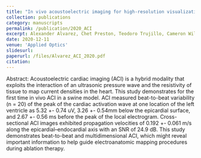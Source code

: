 ```yaml
---
title: "In vivo acoustoelectric imaging for high-resolution visualization of cardiac electric spatiotemporal dynamics"
collection: publications
category: manuscripts
permalink: /publication/2020_ACI
excerpt: Alexander Alvarez, Chet Preston, Teodoro Trujillo, Cameron Wilhite, Alex Burton, Sonia Vohnout, and Russell S. Witte
date: 2020-12-11
venue: 'Applied Optics'
slidesurl:
paperurl: /files/Alvarez_ACI_2020.pdf
citation:
---
```


Abstract: Acoustoelectric cardiac imaging (ACI) is a hybrid modality that exploits the interaction of an ultrasonic pressure wave and the resistivity of tissue to map current densities in the heart. This study demonstrates for the first time in vivo ACI in a swine model. ACI measured beat-to-beat variability (n = 20) of the peak of the cardiac activation wave at one location of the left ventricle as 5.32 +- 0.74 uV, 3.26 +- 0.54mm below the epicardial surface, and 2.67 +- 0.56 ms before the peak of the local electrogram. Cross-sectional ACI images exhibited propagation velocities of 0.192 +- 0.061 m/s along the epicardial–endocardial axis with an SNR of 24.9 dB. This study demonstrates beat-to-beat and multidimensional ACI, which might reveal important information to help guide electroanatomic mapping procedures during ablation therapy.
